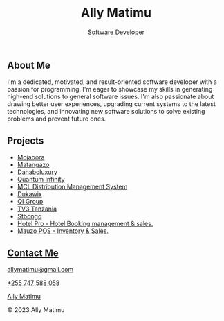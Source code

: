 <!DOCTYPE html>
<html lang="en">
<head>
  <meta charset="UTF-8">
  <meta name="viewport" content="width=device-width, initial-scale=1.0">
</head>
<body>
  <header class="header">
    <h1>Ally Matimu</h1>
    <p>Software Developer</p>
  </header>
  <main class="main">
    <section class="bio">
      <h2>About Me</h2>
      <p>I'm a dedicated, motivated, and result-oriented software developer with a passion for programming. I'm eager to showcase my skills in generating high-end solutions to general software issues. I'm also passionate about drawing better user experiences, upgrading current systems to the latest technologies, and innovating new software solutions to solve existing problems and prevent future ones.</p>
    </section>
    <section class="projects">
      <h2>Projects</h2>
      <ul>
        <li><a href="https://mojabora.com/" target="_blank">Mojabora</a></li>
        <li><a href="https://matangazo.co.tz/" target="_blank">Matangazo</a></li>
        <li><a href="https://dahaboluxury.com/" target="_blank">Dahaboluxury</a></li>
        <li><a href="https://www.quantum.co.tz/" target="_blank">Quantum Infinity</a></li>
        <li><a href="https://dms.mcl.co.tz/" target="_blank">MCL Distribution Management System</a></li>
        <li><a href="https://dukawix.com" target="_blank">Dukawix</a></li>
        <li><a href="https://qigroup.tz" target="_blank">QI Group</a></li>
        <li><a href="https://tv3.co.tz" target="_blank">TV3 Tanzania</a></li>
        <li><a href="https://stbongo.co.tz" target="_blank">Stbongo</a></li>
        <li><a href="https://demo.hotelpro.co.tz/" target="_blank">Hotel Pro - Hotel Booking management & sales.</li>
        <li><a href="https://demo.mauzopos.com/" target="_blank">Mauzo POS -  Inventory & Sales.</li>
      </ul>
    </section>
    <section class="contact">
      <h2>Contact Me</h2>
      <p><a href="mailto:allymatimu@gmail.com">allymatimu@gmail.com</a></p>
      <p><a href="tel:+255747588058">+255 747 588 058</a></p>
      <p><a href="https://www.linkedin.com/in/ally-matimu/" target="_blank">
        <span>Ally Matimu</span>
      </a></p>
    </section>
  </main>
  <footer class="footer">
    <p>&copy; 2023 Ally Matimu</p>
  </footer>
</body>
</html>

